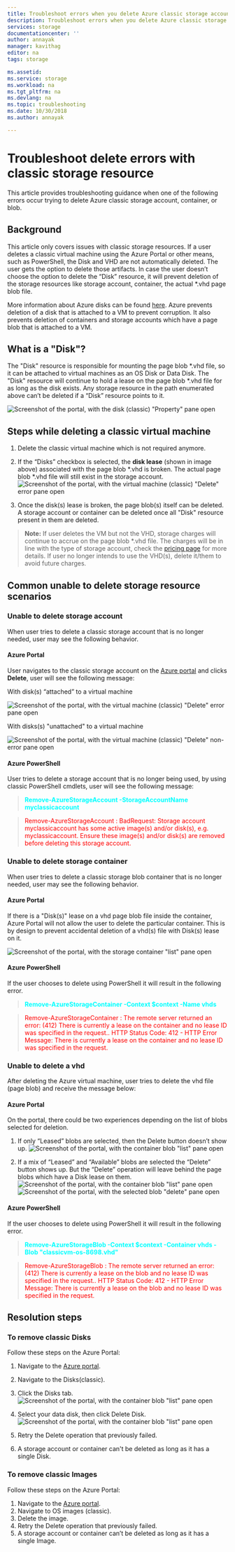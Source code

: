 ```yaml
---
title: Troubleshoot errors when you delete Azure classic storage accounts, containers, or VHDs | Microsoft Docs
description: Troubleshoot errors when you delete Azure classic storage accounts, containers, or VHDs
services: storage
documentationcenter: ''
author: annayak
manager: kavithag
editor: na
tags: storage

ms.assetid: 
ms.service: storage
ms.workload: na
ms.tgt_pltfrm: na
ms.devlang: na
ms.topic: troubleshooting
ms.date: 10/30/2018
ms.author: annayak

---
```

# Troubleshoot delete errors with classic storage resource 
This article provides troubleshooting guidance when one of the following errors occur trying to delete Azure classic storage account, container, or blob. 
 

## Background
This article only covers issues with classic storage resources. If a user deletes a classic virtual machine using the Azure Portal or other means, such as PowerShell, the Disk and VHD are not automatically deleted. The user gets the option to delete those artifacts. In case the user doesn’t choose the option to delete the “Disk” resource, it will prevent  deletion of the storage resources like storage account, container, the actual *.vhd page blob file.

More information about Azure disks can be found [here](../../virtual-machines/windows/about-disks-and-vhds.md). Azure prevents deletion of a disk that is attached to a VM to prevent corruption. It also prevents deletion of containers and storage accounts which have a page blob that is attached to a VM. 

## What is a "Disk"?
The "Disk" resource is responsible for mounting the page blob *.vhd file, so it can be attached to virtual machines as an OS Disk or Data Disk. The "Disk" resource will continue to hold a lease on the page blob *.vhd file for as long as the disk exists. Any storage resource in the path enumerated above can’t be deleted if a “Disk” resource points to it.

![Screenshot of the portal, with the disk (classic) "Property" pane open](./media/storage-classic-cannot-delete-storage-resource-vhd/Disk_Lease_Illustration.jpg) 


## Steps while deleting a classic virtual machine 
1. Delete the classic virtual machine which is not required anymore.
2. If the “Disks” checkbox is selected, the **disk lease** (shown in image above) associated with the page blob *.vhd is broken. The actual page blob *.vhd file will still exist in the storage account.
![Screenshot of the portal, with the virtual machine (classic) "Delete" error pane open](./media/storage-classic-cannot-delete-storage-resource-vhd/steps_while_deleting_classic_vm.jpg) 

3. Once the disk(s) lease is broken, the page blob(s) itself can be deleted. A storage account or container can be deleted once all "Disk" resource present in them are deleted.

>**Note:** If user deletes the VM but not the VHD, storage charges will continue to accrue on the page blob *.vhd  file. The charges will be in line with the type of storage account, check the [pricing page](https://azure.microsoft.com/en-us/pricing/details/storage/) for more details. If user no longer intends to use the VHD(s), delete it/them to avoid future charges. 

## Common unable to delete storage resource scenarios

### Unable to delete storage account 

When user tries to delete a classic storage account that is no longer needed, user may see the following behavior.

#### Azure Portal 
User navigates to the classic storage account on the [Azure portal](https://portal.azure.com) and clicks **Delete**, user will see the following message: 

With disk(s) “attached” to a virtual machine

![Screenshot of the portal, with the virtual machine (classic) "Delete" error pane open](./media/storage-classic-cannot-delete-storage-resource-vhd/unable_to_delete_storage_account_disks_attached_portal.jpg) 


With disks(s) "unattached" to a virtual machine

![Screenshot of the portal, with the virtual machine (classic) "Delete" non-error pane open](./media/storage-classic-cannot-delete-storage-resource-vhd/unable_to_delete_storage_account_disks_unattached_portal.jpg)


#### Azure PowerShell
User tries to delete a storage account that is no longer being used, by using classic PowerShell cmdlets, user will see the following message:

><span style="color:cyan">**Remove-AzureStorageAccount -StorageAccountName myclassicaccount**</span>

><span style="color:red">Remove-AzureStorageAccount : BadRequest: Storage account myclassicaccount has some active image(s) and/or disk(s), e.g.  
myclassicaccount. Ensure these image(s) and/or disk(s) are removed before deleting this storage account.</span>

### Unable to delete storage container

When user tries to delete a classic storage blob container that is no longer needed, user may see the following behavior.

#### Azure Portal 
If there is a "Disk(s)" lease on a vhd page blob file inside the container, Azure Portal will not allow the user to delete the particular container. This is by design to prevent accidental deletion of a vhd(s) file with Disk(s) lease on it. 

![Screenshot of the portal, with the storage container "list" pane open](./media/storage-classic-cannot-delete-storage-resource-vhd/unable_to_delete_container_portal.jpg)


#### Azure PowerShell
If the user chooses to delete using PowerShell it will result in the following error. 

><span style="color:cyan">**Remove-AzureStorageContainer -Context $context -Name vhds**</span>

><span style="color:red">Remove-AzureStorageContainer : The remote server returned an error: (412) There is currently a lease on the container and no lease ID was specified in the request.. HTTP Status Code: 412 - HTTP Error Message: There is currently a lease on the container and no lease ID was specified in the request.</span>

### Unable to delete a vhd 

After deleting the Azure virtual machine, user tries to delete the vhd file (page blob) and receive the message below:

#### Azure Portal 
On the portal, there could be two experiences depending on the list of blobs selected for deletion.

1. If only “Leased” blobs are selected, then the Delete button doesn’t show up.
![Screenshot of the portal, with the container blob "list" pane open](./media/storage-classic-cannot-delete-storage-resource-vhd/unable_to_delete_vhd_leased_portal.jpg)


2. If a mix of “Leased” and “Available” blobs are selected the “Delete” button shows up. But the “Delete” operation will leave behind the page blobs which have a Disk lease on them. 
![Screenshot of the portal, with the container blob "list" pane open](./media/storage-classic-cannot-delete-storage-resource-vhd/unable_to_delete_vhd_leased&unleased_portal_1.jpg)
![Screenshot of the portal, with the selected blob "delete" pane open](./media/storage-classic-cannot-delete-storage-resource-vhd/unable_to_delete_vhd_leased&unleased_portal_2.jpg)

#### Azure PowerShell 
If the user chooses to delete using PowerShell it will result in the following error. 

><span style="color:cyan">**Remove-AzureStorageBlob -Context $context -Container vhds -Blob "classicvm-os-8698.vhd"**</span>

><span style="color:red">Remove-AzureStorageBlob : The remote server returned an error: (412) There is currently a lease on the blob and no lease ID was specified in the request.. HTTP Status Code: 412 - HTTP Error Message: There is currently a lease on the blob and no lease ID was specified in the request.</span>


## Resolution steps

### To remove classic Disks
Follow these steps on the Azure Portal:
1.	Navigate to the [Azure portal](https://portal.azure.com).
2.	Navigate to the Disks(classic). 
3.	Click the Disks tab.
 ![Screenshot of the portal, with the container blob "list" pane open](./media/storage-classic-cannot-delete-storage-resource-vhd/resolution_click_disks_tab.jpg)
 
4.	Select your data disk, then click Delete Disk.
 ![Screenshot of the portal, with the container blob "list" pane open](./media/storage-classic-cannot-delete-storage-resource-vhd/resolution_click_delete_disk.jpg)
 
5.	Retry the Delete operation that previously failed.
6.	A storage account or container can't be deleted as long as it has a single Disk.

### To remove classic Images   
Follow these steps on the Azure Portal:
1.	Navigate to the [Azure portal](https://portal.azure.com).
2.	Navigate to OS images (classic).
3.	Delete the image.
4.	Retry the Delete operation that previously failed.
5.	A storage account or container can’t be deleted as long as it has a single Image.
